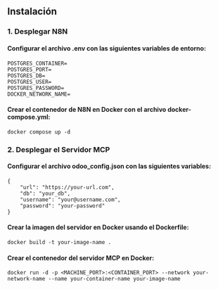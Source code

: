 ## Instalación
### 1. Desplegar N8N
#### Configurar el archivo .env con las siguientes variables de entorno:
```
POSTGRES_CONTAINER=
POSTGRES_PORT=
POSTGRES_DB=
POSTGRES_USER=
POSTGRES_PASSWORD=
DOCKER_NETWORK_NAME=
```
#### Crear el contenedor de N8N en Docker con el archivo docker-compose.yml:
`docker compose up -d`

### 2. Desplegar el Servidor MCP
#### Configurar el archivo odoo_config.json con las siguientes variables:
```
{
    "url": "https://your-url.com",
    "db": "your_db",
    "username": "your@username.com",
    "password": "your-password"
}
```
#### Crear la imagen del servidor en Docker usando el Dockerfile:
`docker build -t your-image-name .`
#### Crear el contenedor del servidor MCP en Docker:
`docker run -d -p <MACHINE_PORT>:<CONTAINER_PORT> --network your-network-name --name your-container-name your-image-name`
